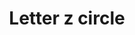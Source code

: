 ---
title: Letter z circle
tags: ["letter", "z", "circle", "round", "symbol", "shape", "logo"]
icon: letter-z-circle
svg: '<svg xmlns="http://www.w3.org/2000/svg" width="24" height="24" fill="none" viewBox="0 0 24 24" stroke-width="1.5" stroke-linecap="round" stroke-linejoin="round" stroke="currentColor"><circle cx="12" cy="12" r="9"/><path d="M9 8h6l-6 8h6"/></svg>'
---